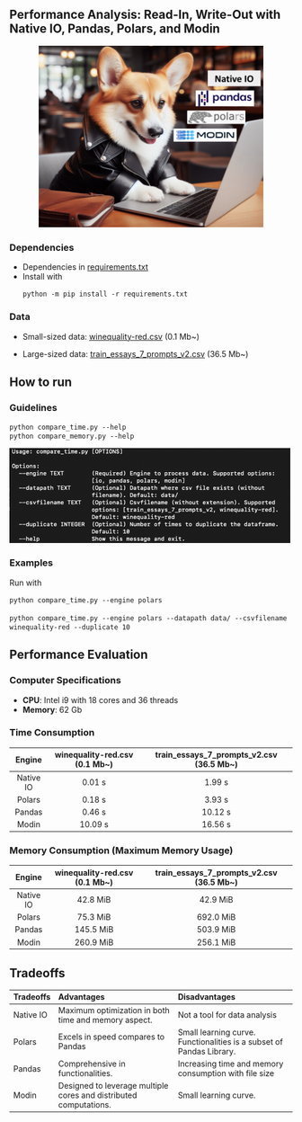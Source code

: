 ## Performance Analysis: Read-In, Write-Out with Native IO, Pandas, Polars, and Modin

<p align="center">
    <img src="metadata/image_banner.png" width="400">
</p>

### Dependencies
- Dependencies in [requirements.txt](requirements.txt)
- Install with
    ```
    python -m pip install -r requirements.txt
    ```

### Data

- Small-sized data: [winequality-red.csv](https://github.com/aniruddhachoudhury/Red-Wine-Quality/blob/master/winequality-red.csv) (0.1 Mb~)

- Large-sized data: [train_essays_7_prompts_v2.csv](https://www.kaggle.com/datasets/rabiar/train-essays-7-v2) (36.5 Mb~)


## How to run 

### Guidelines

```
python compare_time.py --help
python compare_memory.py --help
```
<img src="metadata/parameters.png" width="500">

### Examples

Run with
```
python compare_time.py --engine polars

python compare_time.py --engine polars --datapath data/ --csvfilename winequality-red --duplicate 10
```

## Performance Evaluation

### Computer Specifications
- **CPU**: Intel i9 with 18 cores and 36 threads
- **Memory**: 62 Gb


### Time Consumption

|Engine | winequality-red.csv (0.1 Mb~) | train_essays_7_prompts_v2.csv (36.5 Mb~)|
|:--:|:--:|:--:|
|Native IO| 0.01 s | 1.99 s |
|Polars| 0.18 s | 3.93 s  |
|Pandas| 0.46 s | 10.12 s |
|Modin| 10.09 s  | 16.56 s|


### Memory Consumption (Maximum Memory Usage)   
|Engine | winequality-red.csv (0.1 Mb~) | train_essays_7_prompts_v2.csv (36.5 Mb~)|
|:--:|:--:|:--:|
|Native IO| 42.8 MiB | 42.9 MiB |
|Polars| 75.3 MiB  | 692.0 MiB |
|Pandas| 145.5 MiB | 503.9 MiB |
|Modin| 260.9 MiB  | 256.1 MiB |


## Tradeoffs
|Tradeoffs | Advantages | Disadvantages|
|:--|:--|:--|
|Native IO| Maximum optimization in both time and memory aspect. | Not a tool for data analysis |
|Polars| Excels in speed compares to Pandas | Small learning curve. Functionalities is a subset of Pandas Library. |
|Pandas| Comprehensive in functionalities. | Increasing time and memory consumption with file size |
|Modin| Designed to leverage multiple cores and distributed computations. | Small learning curve. |

